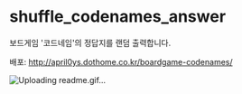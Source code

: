 # shuffle_codenames_answer

보드게임 '코드네임'의 정답지를 랜덤 출력합니다.

배포: http://april0ys.dothome.co.kr/boardgame-codenames/

![Uploading readme.gif…]()

